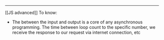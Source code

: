 ***
[[JS advanced]]
To know: 
- The between the input and output is a core of any asynchronous programming. The time between loop count to the specific number, we receive the response to our request via internet connection, etc

